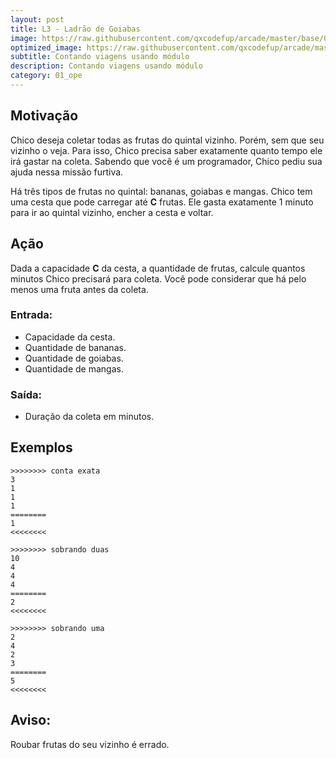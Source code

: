 ```yaml
---
layout: post
title: L3 - Ladrão de Goiabas
image: https://raw.githubusercontent.com/qxcodefup/arcade/master/base/005/__capa.jpg
optimized_image: https://raw.githubusercontent.com/qxcodefup/arcade/master/base/.thumb/005/Readme.jpg
subtitle: Contando viagens usando módulo
description: Contando viagens usando módulo
category: 01_ope
---
```

<!-- DON'T EDIT THIS FILE, GENERATED BY SCRIPT -->
<!-- DON'T EDIT THIS FILE, GENERATED BY SCRIPT -->
<!-- DON'T EDIT THIS FILE, GENERATED BY SCRIPT -->
<!-- DON'T EDIT THIS FILE, GENERATED BY SCRIPT -->
<!-- DON'T EDIT THIS FILE, GENERATED BY SCRIPT -->



## Motivação

Chico deseja coletar todas as frutas do quintal vizinho. Porém, sem que seu vizinho o veja.
Para isso, Chico precisa saber exatamente quanto tempo ele irá gastar na coleta.
Sabendo que você é um programador, Chico pediu sua ajuda nessa missão furtiva.

Há três tipos de frutas no quintal: bananas, goiabas e mangas.
Chico tem uma cesta que pode carregar até **C** frutas.
Ele gasta exatamente 1 minuto para ir ao quintal vizinho, encher a cesta e voltar.

## Ação

Dada a capacidade **C** da cesta, a quantidade de frutas, calcule quantos minutos Chico precisará para coleta.
Você pode considerar que há pelo menos uma fruta antes da coleta.

### Entrada:

* Capacidade da cesta.
* Quantidade de bananas.
* Quantidade de goiabas.
* Quantidade de mangas.

### Saída:

* Duração da coleta em minutos.

## Exemplos

```
>>>>>>>> conta exata
3
1
1
1
========
1
<<<<<<<<

>>>>>>>> sobrando duas
10
4
4
4
========
2
<<<<<<<<

>>>>>>>> sobrando uma
2
4
2
3
========
5
<<<<<<<<
```

## Aviso:

Roubar frutas do seu vizinho é errado.



